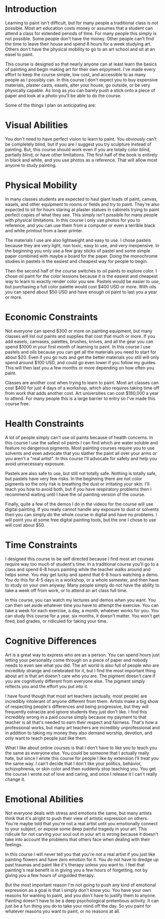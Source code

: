 Introduction
============

Learning to paint isn't difficult, but for many people a traditional class is not possible.  Most art education costs money or assumes that a student can attend a class for extended periods of time.  For many people this simply is not possible.  Some people don't have the money.  Other people can't find the time to leave their house and spend 8 hours for a week studying art.  Others don't have the physical mobility to go to an art school and sit at an easel to paint.

This course is designed so that nearly anyone can at least learn the basics of painting and begin making art for their own enjoyment.  I've made every effort to keep the course simple, low cost, and accessible to as many people as I possibly can.  In this course I don't expect you to buy expensive materials, plaster casts, easels, alter your house, go outside, or be very physically capable.  As long as you can barely push a stick onto a piece of paper and look at a photo you'll be able to do the course.

Some of the things I plan on anticipating are:

Visual Abilities
================

You don't need to have perfect vision to learn to paint.  You obviously can't be completely blind, but if you are I suggest you try sculpture instead of painting.  But, this course should work even if you are totally color blind, partially blind, or have other limitations.  The first half of the book is entirely in black and white, and you use photos as a reference.  That will allow most anyone to study painting.

Physical Mobility
=================

In many classes students are expected to haul giant loads of paint, canvas, easels, and other equipment to rooms or fields and try to paint.  They're also expected to sit for hours staring at plaster statues in cabinets trying to paint perfect copies of what they see.  This simply isn't possible for many people with physical limitations.  In this course I only use photos for you to reference, and you can use them from a computer or even a terrible black and white printout from a laser printer.

The materials I use are also lightweight and easy to use.  I chose pastels because they are very light, non toxic, easy to use, and very inexpensive.  In the beginning you only use a few gray sticks of pastel and some simple paper combined with maybe a board for the paper.  Doing the monochrome studies in pastels is the easiest and cheapest way for people to begin.

Then the second half of the course switches to oil paints to explore color.  I chose oil paint for the color lessions because it is the easiest and cheapest way to learn to exactly render color you see.  Pastels would be easier to *use*, but purchasing a full color palette would cost $400 USD or more.  With oils you can spend about $50 USD and have enough oil paint to last you a year or more.

Economic Constraints
====================

Not everyone can spend $300 or more on painting equipment, but many classes will list out paints and supplies that cost that much or more.  If you add easels, canvases, palettes, brushes, knives, and all the gear you can spend $1000 in your first month of learning to paint.  In this course I use pastels and oils because you can get all the materials you need to start for about $20.  Even if you go nuts and get the better materials you still will only spend around $100 USD, and could go even lower if you follow my guides.  This will then last you a few months or more depending on how often you paint.

Classes are another cost when trying to learn to paint. Most art classes can cost $400 for just 4 days of a workshop, which also requires taking time off from work that adds another cost.  Art universities can cost $180,000 a year to attend.  For many people this is a large barrier to entry so I've made this course free.

Health Constraints
==================

A lot of people simply can't use oil paints because of health concerns. In this course I use the safest oil paints I can find which are water soluble and feature no dangerous pigments.  Most painting courses require you to use solvents and even advocate that you slather the paint all over your arms or you aren't a "real artist".  In this course I'll advocate for safety and help you avoid unnecessary exposure.

Pastels are also safe to use, but still not totally safe. Nothing is totally safe, but pastels have very few risks.  In the beginning there are not color pigments so the only risk is breathing the dust or irritating your skin.  I'll teach you how to avoid both, but if you have respiratory problems then I recommend waiting until I have the oil painting version of the course.

Finally, quite a few of the demos I do in the videos for the course will use digital painting.  If you really cannot handle any exposure to dust or solvents then you can simply do the whole course in digital and have no problems.  I will point you at some free digital painting tools, but the one I chose to use will cost about $50.

Time Constraints
================

I designed this course to be self directed because I find most art courses require way too much of student's time.  In a traditional course you'll go to a class and spend 6-8 hours painting while the teacher walks around and helps some.  You may get lucky and spend that 6-8 hours watching a demo.  You do this for 4-5 days in a workshop, or a whole semester, and then have to study on your own anyway.  Many people simply do not have the ability to take a week off from work, or to attend an art class full time.

In this course, you can watch my lectures and demos when you want.  You can then set aside whatever time you have to attempt the exercise.  You can take a week for each exercise, a day, a month, whatever works for you.  You can study this course for a year, six months, it doesn't matter.  You won't get fired, bad grades, or ridiculed for taking your time.

Cognitive Differences
=====================

Art is a great way to express who are as a person.  You can spend hours just letting your personality come through on a piece of paper and nobody needs to even see what you did.  The art world is also full of people who are incredibly strange and celebrated for it, but I find the most important thing about art is that art doesn't care who you are.  The pigment doesn't care if you are cognitively different from everyone else.  The pigment simply reflects you and the effort you put into it.

I have found though that most art teachers (actually, most people) are incredibly intolerant of anyone different from them.  Artists make a big show of respecting people's differences and being progressive, but they will frequently ostracize and ignore students they just don't like.  I find this incredibly wrong in a paid course simply because my payment to that teacher is all that's needed to earn their respect and fairness.  That's how a professional works, but many art teachers are incredibly unprofessional and in addition to taking my money they also demand worship, devotion, and only want to teach people just like them.

What I like about online courses is that I don't have to like you to teach you the same as everyone else.  You could be someone that I actually really hate, but since I wrote this course for people I like by extension I'll treat you the same way.  I can't decide that I don't like your politics, behavior, schizophrenia, or skin color and then suddenly stop teaching you.  You get the course I wrote out of love and caring, and once I release it I can't really change it.


Emotional Abilities
===================

Not everyone deals with stress and emotions the same, but many artists think that it's alright to push their view of artistic expression on others.  You're maybe told that you're not a real artist until you emotionally connect to your subject, or expose some deep painful tragedy in your art.  This ridicule for not carving your soul out in your art is wrong because it doesn't take into account the problems that others face when dealing with their feelings.

In this course I will never tell you that you're not a real artist if you just like painting flowers and have zero emotion for it.  You do not have to dredge up past traumas and paint like it's therapy unless you want to.  I feel that painting's real benefit is in giving you a few hours of forgetting, not by giving you a few hours of unguided therapy.

But the most important reason I'm not going to push any kind of emotional expression as a goal is that I simply don't know you.  You have your own reasons for wanting to paint, and you don't have to justify them to anyone.  Painting doesn't have to be a deep psychological pretentious activity.  It can just be a fun thing you do to take your mind off the day.  So you paint for whatever reasons you want to paint, or no reasons at all.


